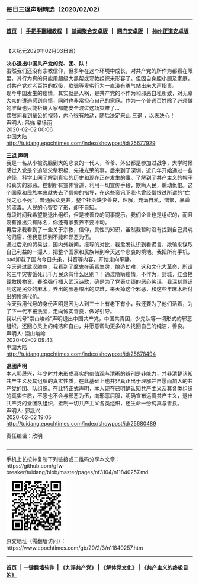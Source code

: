### 每日三退声明精选（2020/02/02）
------------------------

#### [首页](https://github.com/gfw-breaker/banned-news1/blob/master/README.md) &nbsp;&nbsp;|&nbsp;&nbsp; [手把手翻墙教程](https://github.com/gfw-breaker/guides/wiki) &nbsp;&nbsp;|&nbsp;&nbsp; [禁闻聚合安卓版](https://github.com/gfw-breaker/bn-android) &nbsp;&nbsp;|&nbsp;&nbsp; [网门安卓版](https://github.com/oGate2/oGate) &nbsp;&nbsp;|&nbsp;&nbsp; [神州正道安卓版](https://github.com/SzzdOgate/update) 



<div class="column" id="artbody" itemprop="articleBody">
 <!-- article content begin -->
 <p>
  【大纪元2020年02月03日讯】
 </p>
 <p>
  <strong>
   决心退出中国共产党的党、团、队！
  </strong>
  <br/>
  虽然我们还没有宗教信仰，但多年在这个环境中成长，对共产党的所作为都看在眼里，其行为真的只能用超级大黑帮或邪教组织来形容了。但因自身胆小顾及家庭，对共产党对老百姓的奴役，欺骗等卑劣行为一直没有勇气站出来大声指责。
  <br/>
  现今中国发生的疫情，其实就是人祸，是共产党的不作为和邪恶自私所致，对无辜大众的遭遇感到悲愤，同时也非常担心自己的家庭。作为一个普通百姓除了必须做的准备也只能祈祷大家都能安全渡过这场灾难了…
  <br/>
  偶然间看到章公的视频，内心很有触动，随后决定来此
  <a href="https://www.epochtimes.com/gb/tag/%E4%B8%89%E9%80%80.html">
   三退
  </a>
  ，以表决心！
  <br/>
  声明人: 吕娣 梁徐丽
  <br/>
  2020-02-02 00:06
  <br/>
  中国大陆
  <br/>
  <a href="http://tuidang.epochtimes.com/index/showpost/id/25677929">
   http://tuidang.epochtimes.com/index/showpost/id/25677929
  </a>
 </p>
 <p>
  <strong>
   <a href="https://www.epochtimes.com/gb/tag/%E4%B8%89%E9%80%80.html">
    三退
   </a>
   声明
  </strong>
  <br/>
  我是一名从小被洗脑到大的悲哀的一代人，爷爷、外公都是参加过战争，大学时候感觉入党是个追随父辈积极、先进光荣的事。后来到了深圳，近几年开始通过一些途径，科学上网了解到真实的历史和现在正在发生的事。了解到了共产主义的幌子和真实的邪恶。控制所有宣传管道，利用一切宣传手段，欺瞒人民，煽动仇恨。这个国家和民族本来就失去了信仰的指导，在这些资讯下我也曾经憎恨过所谓的“亡我之心不死”，普通民众更甚，整个社会缺少善良，理解，充满自私，憎恨，暴躁的流毒。人民的心智变了形，却不自知。
  <br/>
  有段时间我希望能退出组织，但是被善良的同事提示，我们企业也是组织的，而且没有推出只有除名，你还有家要养不要冲动。
  <br/>
  再后来我看到了一些关于宗教，信仰，灵性的知识，虽然我暂时没有找到自己灵魂的归宿，但我意识到不能和邪恶为伍。
  <br/>
  通过后来的贸易战，国内外新闻，报导的对比，我愈发认识到看谎言，欺骗来谋取自己利益的一撮人，把整个国家和民族带到今天这个悲哀的境地。我把所有手机，pad卸载了国内今日头条，抖音等内容，开始走向平静。
  <br/>
  今天通过武汉肺炎，我看到了魔鬼在荼毒生灵，酿造劫难，这和文化大革命，所谓的三年灾害饿死几千万民众有什么区别？！通过隐瞒疫情，不作为，封城，红会拦截救援物资。春晚强行插入武汉诗歌，确是为了党表功绩的恶心笑话，我深刻意识到这是民众的麻木，养出的邪恶酿出的灾难，来灭掉这个邪恶，和这些年麻木所付出的惨痛代价。
  <br/>
  今天我用代号的身份声明是因为人到三十上有老下有小，我还要为了他们活着，为了下一代不被洗脑，走向诚实善良，做好引导。
  <br/>
  我以代号“崇山峻岭”声明退出中国共产党，中国共青团，少先队等一切形式的邪恶组织。还回心灵上的纯洁和自由，并愿意帮助更多的人找回自己的纯洁，善良。
  <br/>
  声明人: 崇山峻岭
  <br/>
  2020-02-02 09:43
  <br/>
  中国大陆
  <br/>
  <a href="http://tuidang.epochtimes.com/index/showpost/id/25678494">
   http://tuidang.epochtimes.com/index/showpost/id/25678494
  </a>
 </p>
 <p>
  <strong>
   退团声明
  </strong>
  <br/>
  本人郭晟兴，年少时并未形成真实的价值观与清晰的辨别是非能力，并非清楚认知共产主义及其组织的真实性质，在此基础上也并非真正出于理解并自愿而加入的共产党的团、队组织。在此特正式声明，本人现在已明确认知共产主义及其各类组织的真实性质，不愿也不会与邪恶为伍，向邪恶屈服，明确宣布远离共产主义，退出共产党的堂团队组织，抵制一切共产主义各类组织，还生命一份纯真与善良。
  <br/>
  声明人: 郭晟兴
  <br/>
  2020-02-02 19:05
  <br/>
  <a href="http://tuidang.epochtimes.com/index/showpost/id/25680489">
   http://tuidang.epochtimes.com/index/showpost/id/25680489
  </a>
 </p>
 <p>
  责任编辑：欣明
 </p>
 <!-- article content end -->
 <div id="below_article_ad">
  <div id="below_article_ad_inner">
  </div>
 </div>
</div>

<hr/>
手机上长按并复制下列链接或二维码分享本文章：<br/>
https://github.com/gfw-breaker/tuidang/blob/master/pages/nf3104/n11840257.md <br/>
<a href='https://github.com/gfw-breaker/tuidang/blob/master/pages/nf3104/n11840257.md'><img src='https://github.com/gfw-breaker/tuidang/blob/master/pages/nf3104/n11840257.md.png'/></a> <br/>
原文地址（需翻墙访问）：https://www.epochtimes.com/gb/20/2/3/n11840257.htm


------------------------
#### [首页](https://github.com/gfw-breaker/banned-news/blob/master/README.md) &nbsp;|&nbsp; [一键翻墙软件](https://github.com/gfw-breaker/nogfw/blob/master/README.md) &nbsp;| [《九评共产党》](https://github.com/gfw-breaker/9ping.md/blob/master/README.md#九评之一评共产党是什么) | [《解体党文化》](https://github.com/gfw-breaker/jtdwh.md/blob/master/README.md) | [《共产主义的终极目的》](https://github.com/gfw-breaker/gczydzjmd.md/blob/master/README.md)


<img src='http://gfw-breaker.win/tuidang/pages/nf3104/n11840257.md' width='0px' height='0px'/>